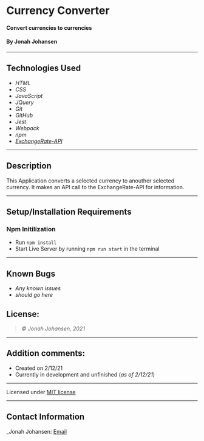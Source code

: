 # Currency Converter

#### Convert currencies to currencies

#### By Jonah Johansen

* * *

## Technologies Used

* _HTML_
* _CSS_
* _JavaScript_
* _JQuery_
* _Git_
* _GitHub_
* _Jest_
* _Webpack_
* _npm_
* _[ExchangeRate-API](https://www.exchangerate-api.com/docs/overview)_

* * *

## Description
This Application converts a selected currency to anouther selected currency. It makes an API call to the ExchangeRate-API for information.

* * *

## Setup/Installation Requirements

### Npm Initilization
* Run ```npm install```
* Start Live Server by running ```npm run start``` in the terminal

* * *
## Known Bugs

* _Any known issues_
* _should go here_

## License:
> *&copy; Jonah Johansen, 2021*

* * *

## Addition comments:
* Created on 2/12/21  
* Currently in development and unfinished (*as of 2/12/21*)

* * *

Licensed under [MIT license](https://mit-license.org/)

* * *

## Contact Information
_Jonah Johansen: [Email](johansenjonah+git@gmail.com)
